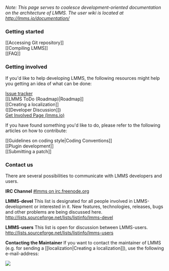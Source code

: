 _Note: This page serves to coalesce development-oriented documentation on the architecture of LMMS. The user wiki is located at <http://lmms.io/documentation/>_

### Getting started ###

[[Accessing Git repository]]  
[[Compiling LMMS]]  
[[FAQ]]

### Getting involved ###
If you'd like to help developing LMMS, the following resources might help you getting an idea of what can be done:

[Issue tracker](https://github.com/LMMS/lmms/issues?state=open)  
[[LMMS ToDo (Roadmap)|Roadmap]]  
[[Creating a localization]]  
([[Developer Discussion]])  
[Get Involved Page (lmms.io)](https://lmms.io/get-involved/)

If you have found something you'd like to do, please refer to the following articles on how to contribute:

[[Guidelines on coding style|Coding Conventions]]  
[[Plugin development]]  
[[Submitting a patch]]

### Contact us ###
There are several possibilities to communicate with LMMS developers and users.

**IRC Channel**
[#lmms on irc.freenode.org](irc://chat.freenode.net/#lmms)  

**LMMS-devel**
This list is designated for all people involved in LMMS-development or interested in it. New features, technologies, releases, bugs and other problems are being discussed here.  
<http://lists.sourceforge.net/lists/listinfo/lmms-devel>

**LMMS-users**
This list is open for discussion between LMMS-users.  
<http://lists.sourceforge.net/lists/listinfo/lmms-users>

**Contacting the Maintainer**
If you want to contact the maintainer of LMMS (e.g. for sending a [[localization|Creating a localization]]), use the following e-mail-address:

![](http://lmms.sourceforge.net/graphics/mailaddr_bw.gif)

<!--- 
Those neat little icons have been used on SF wiki, maybe we can add them here too if it fits:
http://img683.imageshack.us/img683/4199/infode.png [[Guidelines on coding style|Coding Conventions]]<br>
http://img97.imageshack.us/img97/5625/helpfaq.png [[Developer FAQ|FAQ]]<br>
http://img59.imageshack.us/img59/8875/packagecommunications.png [[Developer Discussion]]
http://img31.imageshack.us/img31/9783/sourcecpp.png [[Accessing Git repository]]<br>
http://img31.imageshack.us/img31/9783/sourcecpp.png [[Compiling LMMS]]<br>
http://img18.imageshack.us/img18/1241/textxpatch.png [[Submitting a patch]]<br>
http://img709.imageshack.us/img709/1681/addit.png [[Plugin development tutorial|Plugin Development]]<br>
http://img27.imageshack.us/img27/3229/configlanguage.png [[Creating a localization]]<br>
--->
